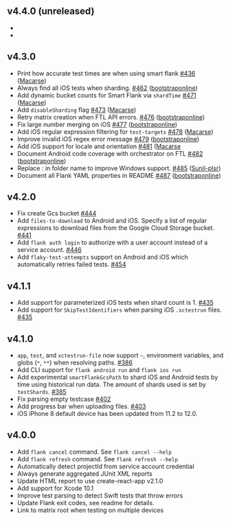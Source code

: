 ## v4.4.0 (unreleased)
- 
- 

## v4.3.0

- Print how accurate test times are when using smart flank [#436](https://github.com/TestArmada/flank/pull/436) ([Macarse](https://github.com/Macarse))
- Always find all iOS tests when sharding. [#462](https://github.com/TestArmada/flank/pull/462) ([bootstraponline](https://github.com/bootstraponline))
- Add dynamic bucket counts for Smart Flank via `shardTime` [#471](https://github.com/TestArmada/flank/pull/471) ([Macarse](https://github.com/Macarse))
- Add `disableSharding` flag [#473](https://github.com/TestArmada/flank/pull/473) ([Macarse](https://github.com/Macarse))
- Retry matrix creation when FTL API errors.  [#476](https://github.com/TestArmada/flank/pull/476) ([bootstraponline](https://github.com/bootstraponline))
- Fix large number merging on iOS [#477](https://github.com/TestArmada/flank/pull/477) ([bootstraponline](https://github.com/bootstraponline))
- Add iOS regular expression filtering for `test-targets` [#478](https://github.com/TestArmada/flank/pull/478) ([Macarse](https://github.com/Macarse))
- Improve invalid iOS regex error message [#479](https://github.com/TestArmada/flank/pull/479) ([bootstraponline](https://github.com/bootstraponline))
- Add iOS support for locale and orientation [#481](https://github.com/TestArmada/flank/pull/481) ([Macarse](https://github.com/Macarse)
- Document Android code coverage with orchestrator on FTL [#482](https://github.com/TestArmada/flank/pull/482) ([bootstraponline](https://github.com/bootstraponline))
- Replace : in folder name to improve Windows support. [#485](https://github.com/TestArmada/flank/pull/482) ([Sunil-plsr](https://github.com/Sunil-plsr))
- Document all Flank YAML properties in README  [#487](https://github.com/TestArmada/flank/pull/487) ([bootstraponline](https://github.com/bootstraponline))


## v4.2.0

- Fix create Gcs bucket [#444](https://github.com/TestArmada/flank/pull/444)
- Add `files-to-download` to Android and iOS. Specify a list of regular expressions to download files from the Google Cloud Storage bucket. [#441](https://github.com/TestArmada/flank/pull/441)
- Add `flank auth login` to authorize with a user account instead of a service account. [#446](https://github.com/TestArmada/flank/pull/436)
- Add `flaky-test-attempts` support on Android and iOS which automatically retries failed tests. [#454](https://github.com/TestArmada/flank/pull/454)

## v4.1.1

- Add support for parameterized iOS tests when shard count is 1. [#435](https://github.com/TestArmada/flank/pull/435)
- Add support for `SkipTestIdentifiers` when parsing iOS `.xctestrun` files. [#435](https://github.com/TestArmada/flank/pull/435)

## v4.1.0

- `app`, `test`, and `xctestrun-file` now support `~`, environment variables, and globs (`*`, `**`) when resolving paths. [#386](https://github.com/TestArmada/flank/pull/386)
- Add CLI support for `flank android run` and `flank ios run`
- Add experimental `smartFlankGcsPath` to shard iOS and Android tests by time using historical run data. The amount of shards used is set by `testShards`. [#385](https://github.com/TestArmada/flank/pull/385)
- Fix parsing empty testcase [#402](https://github.com/TestArmada/flank/pull/402)
- Add progress bar when uploading files. [#403](https://github.com/TestArmada/flank/pull/403)
- iOS iPhone 8 default device has been updated from 11.2 to 12.0.

## v4.0.0

- Add `flank cancel` command. See `flank cancel --help`
- Add `flank refresh` command. See `flank refresh --help`
- Automatically detect projectId from service account credential
- Always generate aggregated JUnit XML reports
- Update HTML report to use create-react-app v2.1.0
- Add support for Xcode 10.1
- Improve test parsing to detect Swift tests that throw errors
- Update Flank exit codes, see readme for details.
- Link to matrix root when testing on multiple devices

